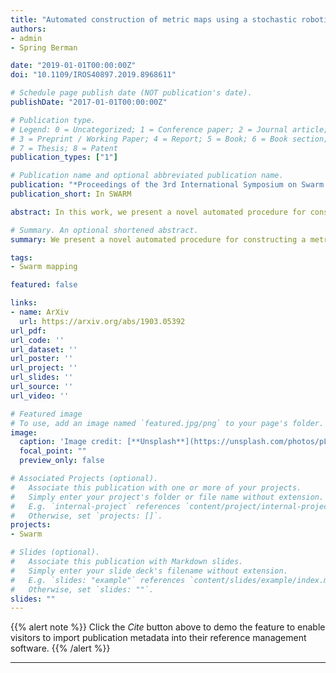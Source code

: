 ```yaml
---
title: "Automated construction of metric maps using a stochastic robotic swarm leveraging received signal strength"
authors:
- admin
- Spring Berman

date: "2019-01-01T00:00:00Z"
doi: "10.1109/IROS40897.2019.8968611"

# Schedule page publish date (NOT publication's date).
publishDate: "2017-01-01T00:00:00Z"

# Publication type.
# Legend: 0 = Uncategorized; 1 = Conference paper; 2 = Journal article;
# 3 = Preprint / Working Paper; 4 = Report; 5 = Book; 6 = Book section;
# 7 = Thesis; 8 = Patent
publication_types: ["1"]

# Publication name and optional abbreviated publication name.
publication: "*Proceedings of the 3rd International Symposium on Swarm Behavior and Bio-Inspired Robotics*"
publication_short: In SWARM

abstract: In this work, we present a novel automated procedure for constructing a metric map of an unknown domain with obstacles using uncertain position data collected by a swarm of resource-constrained robots. The robots obtain this data during random exploration of the domain by combining onboard odometry information with noisy measurements of signals received from transmitters located outside the domain. This data is processed offline to compute a density function of the free space over a discretization of the domain. We use persistent homology techniques from topological data analysis to estimate a value for thresholding the density function, thereby segmenting the obstacle-occupied region in the unknown domain. Our approach is substantiated with theoretical results to prove its completeness and to analyze its time complexity. The effectiveness of the procedure is illustrated with numerical simulations conducted on six different domains, each with two signal transmitters.

# Summary. An optional shortened abstract.
summary: We present a novel automated procedure for constructing a metric map of an unknown domain with obstacles using uncertain position data collected by a swarm of resource-constrained robots.

tags:
- Swarm mapping

featured: false

links:
- name: ArXiv
  url: https://arxiv.org/abs/1903.05392
url_pdf:
url_code: ''
url_dataset: ''
url_poster: ''
url_project: ''
url_slides: ''
url_source: ''
url_video: ''

# Featured image
# To use, add an image named `featured.jpg/png` to your page's folder.
image:
  caption: 'Image credit: [**Unsplash**](https://unsplash.com/photos/pLCdAaMFLTE)'
  focal_point: ""
  preview_only: false

# Associated Projects (optional).
#   Associate this publication with one or more of your projects.
#   Simply enter your project's folder or file name without extension.
#   E.g. `internal-project` references `content/project/internal-project/index.md`.
#   Otherwise, set `projects: []`.
projects:
- Swarm

# Slides (optional).
#   Associate this publication with Markdown slides.
#   Simply enter your slide deck's filename without extension.
#   E.g. `slides: "example"` references `content/slides/example/index.md`.
#   Otherwise, set `slides: ""`.
slides: ""
---
```


{{% alert note %}}
Click the *Cite* button above to demo the feature to enable visitors to import publication metadata into their reference management software.
{{% /alert %}}

---
